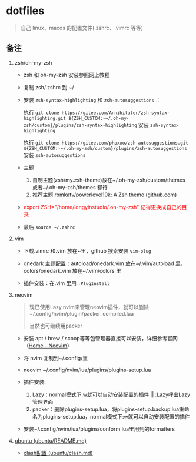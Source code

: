 # dotfiles

> 自己 linux、macos 的配置文件(.zshrc、.vimrc 等等)

## 备注

1. zsh/oh-my-zsh

   - zsh 和 oh-my-zsh 安装参照网上教程

   - 复制 zsh/.zshrc 到 ~/

   - 安装 `zsh-syntax-highlighting` 和 `zsh-autosuggestions` ：

     执行 `git clone https://gitee.com/Annihilater/zsh-syntax-highlighting.git ${ZSH_CUSTOM:-~/.oh-my-zsh/custom}/plugins/zsh-syntax-highlighting` 安装 `zsh-syntax-highlighting`

     执行 `git clone https://gitee.com/phpxxo/zsh-autosuggestions.git ${ZSH_CUSTOM:-~/.oh-my-zsh/custom}/plugins/zsh-autosuggestions` 安装 `zsh-autosuggestions`

   - 主题

     1. 自制主题(zsh/my.zsh-theme)放在\~/.oh-my-zsh/custom/themes 或者\~/.oh-my-zsh/themes 都行
     2. 推荐主题 [romkatv/powerlevel10k: A Zsh theme (github.com)](https://github.com/romkatv/powerlevel10k)

   - <font color=red>export ZSH="/home/longyinstudio/.oh-my-zsh" 记得更换成自己的目录</font>

   - 最后 `source ~/.zshrc`

2. vim

   - 下载.vimrc 和.vim 放在~里，github 搜索安装 `vim-plug`

   - onedark 主题配置：autoload/onedark.vim 放在\~/.vim/autoload 里，colors/onedark.vim 放在\~/.vim/colors 里

   - 插件安装：在.vim 里用 `:PlugInstall`


3. neovim

   > 现已使用Lazy.nvim来管理neovim插件，就可以删除 \~/.config/nvim/plugin/packer_compiled.lua
   >
   > 当然也可继续用packer

   - 安装 apt / brew / scoop等等包管理器直接可以安装，详细参考官网（[Home - Neovim](https://neovim.io/)）
   - 将 nvim 复制到\~/.config/里
   - neovim \~/.config/nvim/lua/plugins/plugins-setup.lua
   - 插件安装: 

     1. Lazy：normal模式下:w就可以自动安装配置的插件 || :Lazy呼出Lazy管理界面
     1. packer：删除plugins-setup.lua，将plugins-setup.backup.lua重命名为plugins-setup.lua，normal模式下:w就可以自动安装配置的插件
   - 安装\~/.config/nvim/lua/plugins/conform.lua里用到的formatters

4. [ubuntu (ubuntu/README.md)](ubuntu/README.md)

   - [clash配置 (ubuntu/clash.md)](ubuntu/clash.md)
